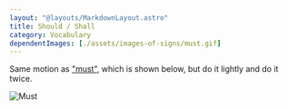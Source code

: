 ```yaml
---
layout: "@layouts/MarkdownLayout.astro"
title: Should / Shall
category: Vocabulary
dependentImages: [./assets/images-of-signs/must.gif]
---
```


Same motion as ["must"](./must), which is shown below,
but do it lightly and do it twice.

![Must](@signs/must.gif)
